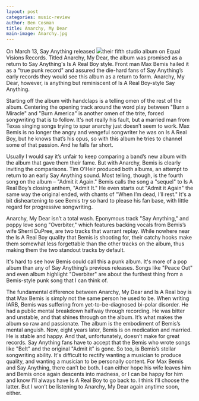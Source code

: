 ```yaml
---
layout: post
categories: music-review
author: Ben Cosman
title: Anarchy, My Dear
main-image: Anarchy.jpg
---
```


<!-- excerpt start -->
On March 13, Say Anything released <img src='img/Anarchy.jpg' class='post-image'>their fifth studio album on Equal Visions Records.  Titled Anarchy, My Dear, the album was promised as a return to Say Anything's Is A Real Boy style. Front man Max Bemis hailed it as a "true punk record" and assured the die-hard fans of Say Anything’s early records they would see this album as a return to form. Anarchy, My Dear, however, is anything but reminiscent of Is A Real Boy-style Say Anything.
<!-- excerpt end -->

Starting off the album with handclaps is a telling omen of the rest of the album. Centering the opening track around the word play between "Burn a Miracle" and "Burn America" is another omen of the trite, forced songwriting that is to follow. It's not really his fault, but a married man from Texas singing songs trying to spur anarchy just doesn’t seem to work. Max Bemis is no longer the angry and vengeful songwriter he was on Is A Real Boy, but he knows that’s his opus, so with this album he tries to channel some of that passion. And he falls far short.

Usually I would say it’s unfair to keep comparing a band’s new album with the album that gave them their fame. But with Anarchy, Bemis is clearly inviting the comparisons. Tim O'Heir produced both albums, an attempt to return to an early Say Anything sound. Most telling, though, is the fourth song on the album – "Admit it Again." Bemis calls the song a "sequel" to Is A Real Boy’s closing anthem, "Admit It." He even starts out "Admit it Again" the same way the original ended, with chants of "When I’m dead, I’ll rest." It's a bit disheartening to see Bemis try so hard to please his fan base, with little regard for progressive songwriting.

Anarchy, My Dear isn’t a total wash. Eponymous track "Say Anything," and poppy love song "Overbiter," which features backing vocals from Bemis’s wife Sherri DuPree, are two tracks that warrant replay. While nowhere near the Is A Real Boy quality that Bemis is shooting for, their catchy hooks make them somewhat less forgettable than the other tracks on the album, thus making them the two standout tracks by default.

It's hard to see how Bemis could call this a punk album. It's more of a pop album than any of Say Anything’s previous releases. Songs like "Peace Out" and even album highlight "Overbiter" are about the furthest thing from a Bemis-style punk song that I can think of.

The fundamental difference between Anarchy, My Dear and Is A Real boy is that Max Bemis is simply not the same person he used to be. When writing IARB, Bemis was suffering from yet-to-be-diagnosed bi-polar disorder. He had a public mental breakdown halfway through recording. He was bitter and unstable, and that shines through on the album. It’s what makes the album so raw and passionate. The album is the embodiment of Bemis’s mental anguish.
Now, eight years later, Bemis is on medication and married. He is stable and happy. And that, unfortunately, doesn’t make for great records. Say Anything fans have to accept that the Bemis who wrote songs like "Belt" and the original "Admit it" is gone. So too, is Bemis’s stellar songwriting ability. It's difficult to rectify wanting a musician to produce quality, and wanting a musician to be personally content. For Max Bemis and Say Anything, there can’t be both. I can either hope his wife leaves him and Bemis once again descents into madness, or I can be happy for him and know I’ll always have Is A Real Boy to go back to. I think I’ll choose the latter. But I won’t be listening to Anarchy, My Dear again anytime soon, either.
